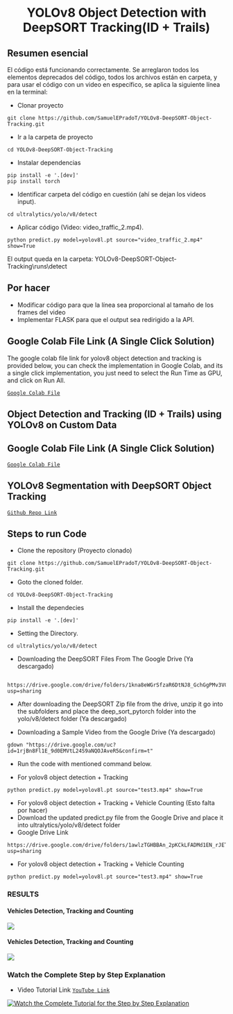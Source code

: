 <H1 align="center">
YOLOv8 Object Detection with DeepSORT Tracking(ID + Trails) </H1>

## Resumen esencial
El código está funcionando correctamente. Se arreglaron todos los elementos deprecados del código, todos los archivos están en carpeta, y para usar el código con un video en específico, se aplica la siguiente línea en la terminal:
- Clonar proyecto
```
git clone https://github.com/SamuelEPradoT/YOLOv8-DeepSORT-Object-Tracking.git
```
- Ir a la carpeta de proyecto
```
cd YOLOv8-DeepSORT-Object-Tracking
```
- Instalar dependencias
```
pip install -e '.[dev]'
pip install torch
```
- Identificar carpeta del código en cuestión (ahí se dejan los videos input).
```
cd ultralytics/yolo/v8/detect
```
- Aplicar código (Video: video_traffic_2.mp4).
```
python predict.py model=yolov8l.pt source="video_traffic_2.mp4" show=True
```
El output queda en la carpeta: YOLOv8-DeepSORT-Object-Tracking\runs\detect

## Por hacer
+ Modificar código para que la línea sea proporcional al tamaño de los frames del video
+ Implementar FLASK para que el output sea redirigido a la API.

## Google Colab File Link (A Single Click Solution)
The google colab file link for yolov8 object detection and tracking is provided below, you can check the implementation in Google Colab, and its a single click implementation, you just need to select the Run Time as GPU, and click on Run All.

[`Google Colab File`](https://colab.research.google.com/drive/1U6cnTQ0JwCg4kdHxYSl2NAhU4wK18oAu?usp=sharing)

## Object Detection and Tracking (ID + Trails)  using YOLOv8 on Custom Data
## Google Colab File Link (A Single Click Solution)
[`Google Colab File`](https://colab.research.google.com/drive/1dEpI2k3m1i0vbvB4bNqPRQUO0gSBTz25?usp=sharing)

## YOLOv8 Segmentation with DeepSORT Object Tracking

[`Github Repo Link`](https://github.com/MuhammadMoinFaisal/YOLOv8_Segmentation_DeepSORT_Object_Tracking.git)

## Steps to run Code

- Clone the repository (Proyecto clonado)
```
git clone https://github.com/SamuelEPradoT/YOLOv8-DeepSORT-Object-Tracking.git
```
- Goto the cloned folder.
```
cd YOLOv8-DeepSORT-Object-Tracking
```
- Install the dependecies
```
pip install -e '.[dev]'

```

- Setting the Directory.
```
cd ultralytics/yolo/v8/detect

```
- Downloading the DeepSORT Files From The Google Drive (Ya descargado)
```

https://drive.google.com/drive/folders/1kna8eWGrSfzaR6DtNJ8_GchGgPMv3VC8?usp=sharing
```
- After downloading the DeepSORT Zip file from the drive, unzip it go into the subfolders and place the deep_sort_pytorch folder into the yolo/v8/detect folder (Ya descargado)

- Downloading a Sample Video from the Google Drive (Ya descargado)
```
gdown "https://drive.google.com/uc?id=1rjBn8Fl1E_9d0EMVtL24S9aNQOJAveR5&confirm=t"
```

- Run the code with mentioned command below.

- For yolov8 object detection + Tracking
```
python predict.py model=yolov8l.pt source="test3.mp4" show=True
```
- For yolov8 object detection + Tracking + Vehicle Counting (Esto falta por hacer)
- Download the updated predict.py file from the Google Drive and place it into ultralytics/yolo/v8/detect folder 
- Google Drive Link
```
https://drive.google.com/drive/folders/1awlzTGHBBAn_2pKCkLFADMd1EN_rJETW?usp=sharing
```
- For yolov8 object detection + Tracking + Vehicle Counting
```
python predict.py model=yolov8l.pt source="test3.mp4" show=True
```

### RESULTS

#### Vehicles Detection, Tracking and Counting 
![](./figure/figure1.png)

#### Vehicles Detection, Tracking and Counting

![](./figure/figure3.png)

### Watch the Complete Step by Step Explanation

- Video Tutorial Link  [`YouTube Link`](https://www.youtube.com/watch?v=9jRRZ-WL698)


[![Watch the Complete Tutorial for the Step by Step Explanation](https://img.youtube.com/vi/9jRRZ-WL698/0.jpg)]([https://www.youtube.com/watch?v=StTqXEQ2l-Y](https://www.youtube.com/watch?v=9jRRZ-WL698))

